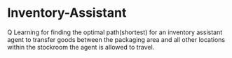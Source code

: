 # Inventory-Assistant
Q Learning for finding the optimal path(shortest) for an inventory assistant agent to transfer goods between the packaging area and all other locations within the stockroom the agent is allowed to travel.
